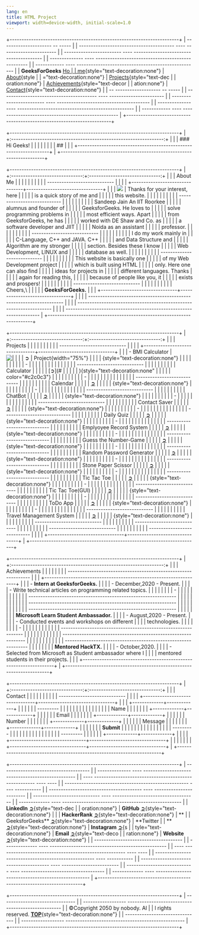 ```yaml
---
lang: en
title: HTML Project
viewport: width=device-width, initial-scale=1.0
---
```


+-----------------------------------------------------------------------+
|   -- ------------------- -- -----                                     |
| ---------------------------------------- ---- ----------------------- |
| ------------------------ ---- --------------------------------------- |
| -------------- ---- ------------------------------------------------- |
| ------------ ---- --------------------------------------------------- |
|      **GeeksForGeeks**      [Ho                                       |
| me](#home){style="text-decoration:none"}   \|   [About](#about){style |
| ="text-decoration:none"}   \|   [Projects](#projects){style="text-dec |
| oration:none"}   \|   [Achievements](#achievements){style="text-decor |
| ation:none"}   \|   [Contact](#contact){style="text-decoration:none"} |
|   -- ------------------- -- -----                                     |
| ---------------------------------------- ---- ----------------------- |
| ------------------------ ---- --------------------------------------- |
| -------------- ---- ------------------------------------------------- |
| ------------ ---- --------------------------------------------------- |
+-----------------------------------------------------------------------+

+-----------------------------------------------------------------------+
| +:----------------------------------------------------------------:+  |
| | ### Hi Geeks!                                                    |  |
| |                                                                  |  |
| | ##                                                               |  |
| +------------------------------------------------------------------+  |
+-----------------------------------------------------------------------+

+-----------------------------------------------------------------------+
| +:------------------------------:+:------------------------------:+   |
| | About Me                       |                                |   |
| |                                |                                |   |
| | ----------------------------   |                                |   |
| +--------------------------------+--------------------------------+   |
| | ![](img.png)                   | Thanks for your interest, here |   |
| |                                | is a quick story of me and     |   |
| |                                | this website.                  |   |
| |                                |                                |   |
| |                                | ----------------------------   |   |
| |                                |                                |   |
| |                                | Sandeep Jain An IIT Roorkee    |   |
| |                                | alumnus and founder of         |   |
| |                                | GeeksforGeeks. He loves to     |   |
| |                                | solve programming problems in  |   |
| |                                | most efficient ways. Apart     |   |
| |                                | from GeeksforGeeks, he has     |   |
| |                                | worked with DE Shaw and Co. as |   |
| |                                | a software developer and JIIT  |   |
| |                                | Noida as an assistant          |   |
| |                                | professor.                     |   |
| |                                |                                |   |
| |                                | ----------------------------   |   |
| |                                |                                |   |
| |                                | I do my work mainly in         |   |
| |                                | C-Language, C++ and JAVA. C++  |   |
| |                                | and Data Structure and         |   |
| |                                | Algorithm are my stronger      |   |
| |                                | section. Besides these I know  |   |
| |                                | Web Development, LINUX and     |   |
| |                                | database as well.              |   |
| |                                |                                |   |
| |                                | ----------------------------   |   |
| |                                |                                |   |
| |                                | This website is basically one  |   |
| |                                | of my Web Development project  |   |
| |                                | which is built using HTML      |   |
| |                                | only. Here one can also find   |   |
| |                                | ideas for projects in          |   |
| |                                | different languages. Thanks    |   |
| |                                | again for reading this,        |   |
| |                                | because of people like you, it |   |
| |                                | exists and prospers!           |   |
| |                                |                                |   |
| |                                | ----------------------------   |   |
| |                                |                                |   |
| |                                | Cheers,\                       |   |
| |                                | **GeeksForGeeks.**             |   |
| +--------------------------------+--------------------------------+   |
|                                                                       |
| -------------------------------------------------------------------   |
|                                                                       |
| -------------------------------------------------------------------   |
|                                                                       |
| -------------------------------------------------------------------   |
+-----------------------------------------------------------------------+

+-----------------------------------------------------------------------+
| +:------------------------------:+:------------------------------:+   |
| | Projects                       |                                |   |
| |                                |                                |   |
| | ----------------------------   |                                |   |
| +--------------------------------+--------------------------------+   |
| | -   BMI Calculator             | ![                             |   |
| |     [➲](#)                     | Project](img.png){width="75%"} |   |
| | {style="text-decoration:none"} |                                |   |
| |                                |                                |   |
| | -                              |                                |   |
| |                                |                                |   |
| |                                |                                |   |
| |   ---------------------------- |                                |   |
| |                                |                                |   |
| |     Calculator                 |                                |   |
| |     [➲](#                      |                                |   |
| | ){style="text-decoration:none" |                                |   |
| |     color="#c2c0c3"}           |                                |   |
| |                                |                                |   |
| | -                              |                                |   |
| |                                |                                |   |
| |                                |                                |   |
| |   ---------------------------- |                                |   |
| |                                |                                |   |
| |     Calendar                   |                                |   |
| |     [➲](#)                     |                                |   |
| | {style="text-decoration:none"} |                                |   |
| |                                |                                |   |
| | -                              |                                |   |
| |                                |                                |   |
| |                                |                                |   |
| |   ---------------------------- |                                |   |
| |                                |                                |   |
| |     ChatBot                    |                                |   |
| |     [➲](#)                     |                                |   |
| | {style="text-decoration:none"} |                                |   |
| |                                |                                |   |
| | -                              |                                |   |
| |                                |                                |   |
| |                                |                                |   |
| |   ---------------------------- |                                |   |
| |                                |                                |   |
| |     Contact Saver              |                                |   |
| |     [➲](#)                     |                                |   |
| | {style="text-decoration:none"} |                                |   |
| |                                |                                |   |
| | -                              |                                |   |
| |                                |                                |   |
| |                                |                                |   |
| |   ---------------------------- |                                |   |
| |                                |                                |   |
| |     Daily Quiz                 |                                |   |
| |     [➲](#)                     |                                |   |
| | {style="text-decoration:none"} |                                |   |
| |                                |                                |   |
| | -                              |                                |   |
| |                                |                                |   |
| |                                |                                |   |
| |   ---------------------------- |                                |   |
| |                                |                                |   |
| |     Emplyoyee Record System    |                                |   |
| |     [➲](#)                     |                                |   |
| | {style="text-decoration:none"} |                                |   |
| |                                |                                |   |
| | -                              |                                |   |
| |                                |                                |   |
| |                                |                                |   |
| |   ---------------------------- |                                |   |
| |                                |                                |   |
| |     Guess the Number-Game      |                                |   |
| |     [➲](#)                     |                                |   |
| | {style="text-decoration:none"} |                                |   |
| |                                |                                |   |
| | -                              |                                |   |
| |                                |                                |   |
| |                                |                                |   |
| |   ---------------------------- |                                |   |
| |                                |                                |   |
| |     Random Password Generator  |                                |   |
| |     [➲](#)                     |                                |   |
| | {style="text-decoration:none"} |                                |   |
| |                                |                                |   |
| | -                              |                                |   |
| |                                |                                |   |
| |                                |                                |   |
| |   ---------------------------- |                                |   |
| |                                |                                |   |
| |     Stone Paper Scissor        |                                |   |
| |     [➲](#)                     |                                |   |
| | {style="text-decoration:none"} |                                |   |
| |                                |                                |   |
| | -                              |                                |   |
| |                                |                                |   |
| |                                |                                |   |
| |   ---------------------------- |                                |   |
| |                                |                                |   |
| |     Tic Tac Toe                |                                |   |
| |     [➲](#)                     |                                |   |
| | {style="text-decoration:none"} |                                |   |
| |                                |                                |   |
| | -                              |                                |   |
| |                                |                                |   |
| |                                |                                |   |
| |   ---------------------------- |                                |   |
| |                                |                                |   |
| |     Tic Tac Toe(GUI)           |                                |   |
| |     [➲](#)                     |                                |   |
| | {style="text-decoration:none"} |                                |   |
| |                                |                                |   |
| | -                              |                                |   |
| |                                |                                |   |
| |                                |                                |   |
| |   ---------------------------- |                                |   |
| |                                |                                |   |
| |     ToDo App                   |                                |   |
| |     [➲](#)                     |                                |   |
| | {style="text-decoration:none"} |                                |   |
| |                                |                                |   |
| | -                              |                                |   |
| |                                |                                |   |
| |                                |                                |   |
| |   ---------------------------- |                                |   |
| |                                |                                |   |
| |     Travel Management System   |                                |   |
| |     [➲](#)                     |                                |   |
| | {style="text-decoration:none"} |                                |   |
| |                                |                                |   |
| | ----------------------------   |                                |   |
| |                                |                                |   |
| | ----------------------------   |                                |   |
| |                                |                                |   |
| | ----------------------------   |                                |   |
| |                                |                                |   |
| | ----------------------------   |                                |   |
| +--------------------------------+--------------------------------+   |
+-----------------------------------------------------------------------+

+-----------------------------------------------------------------------+
| +:----------------------------------------------------------------:+  |
| | Achievements                                                     |  |
| |                                                                  |  |
| | --------------------------------------------------------------   |  |
| +------------------------------------------------------------------+  |
| | -   **Intern at GeeksforGeeks.**                                 |  |
| |     -   December,2020 - Present.                                 |  |
| |     -   Write technical articles on programming related topics.  |  |
| |                                                                  |  |
| | -                                                                |  |
| |                                                                  |  |
| |                                                                  |  |
| |   -------------------------------------------------------------- |  |
| |                                                                  |  |
| |                                                                  |  |
| |   -------------------------------------------------------------- |  |
| |                                                                  |  |
| |                                                                  |  |
| |   -------------------------------------------------------------- |  |
| |                                                                  |  |
| |     **Microsoft Learn Student Ambassador.**                      |  |
| |     -   August,2020 - Present.                                   |  |
| |     -   Conducted events and workshops on different              |  |
| |         technologies.                                            |  |
| |                                                                  |  |
| | -                                                                |  |
| |                                                                  |  |
| |                                                                  |  |
| |   -------------------------------------------------------------- |  |
| |                                                                  |  |
| |                                                                  |  |
| |   -------------------------------------------------------------- |  |
| |                                                                  |  |
| |                                                                  |  |
| |   -------------------------------------------------------------- |  |
| |                                                                  |  |
| |     **Mentored HackTX.**                                         |  |
| |     -   October,2020.                                            |  |
| |     -   Selected from Microsoft as Student ambassador where I    |  |
| |         mentored students in their projects.                     |  |
| +------------------------------------------------------------------+  |
+-----------------------------------------------------------------------+

+-----------------------------------------------------------------------+
| +:------------------------------:+:------------------------------:+   |
| | Contact                        |                                |   |
| |                                |                                |   |
| | ----------------------------   |                                |   |
| +--------------------------------+--------------------------------+   |
| | +-------------+-------------+  |                                |   |
| | | ---------   |             |  |                                |   |
| | |             |             |  |                                |   |
| | | Name        |             |  |                                |   |
| | +-------------+-------------+  |                                |   |
| | | Email       |             |  |                                |   |
| | +-------------+-------------+  |                                |   |
| | | Number      |             |  |                                |   |
| | +-------------+-------------+  |                                |   |
| | | Message     |             |  |                                |   |
| | +-------------+-------------+  |                                |   |
| | |             | **Submit**  |  |                                |   |
| | |             |             |  |                                |   |
| | |             | ---------   |  |                                |   |
| | |             |             |  |                                |   |
| | |             | ---------   |  |                                |   |
| | +-------------+-------------+  |                                |   |
| +--------------------------------+--------------------------------+   |
| |                                |                                |   |
| +--------------------------------+--------------------------------+   |
+-----------------------------------------------------------------------+

+-----------------------------------------------------------------------+
|   -------------------------------------                               |
| -------------- ---- ------------------------------------------------- |
|  ---- ----------------------------------------------------- ---- ---- |
| ---------------------------------------------------- ---- ----------- |
| --------------------------------------- ---- ------------------------ |
| ---------------------------- ---- ----------------------------------- |
| ------------- ---- -------------------------------------------------- |
|   **LinkedIn** [➲](#){style="text-dec                                 |
| oration:none"}   \|   **GitHub** [➲](#){style="text-decoration:none"} |
|    \|   **HackerRank** [➲](#){style="text-decoration:none"}   \|   ** |
| GeeksforGeeks** [➲](#){style="text-decoration:none"}   \|   **Twitter |
| ** [➲](#){style="text-decoration:none"}   \|   **Instagram** [➲](#){s |
| tyle="text-decoration:none"}   \|   **Email** [➲](#){style="text-deco |
| ration:none"}   \|   **Website** [➲](#){style="text-decoration:none"} |
|   -------------------------------------                               |
| -------------- ---- ------------------------------------------------- |
|  ---- ----------------------------------------------------- ---- ---- |
| ---------------------------------------------------- ---- ----------- |
| --------------------------------------- ---- ------------------------ |
| ---------------------------- ---- ----------------------------------- |
| ------------- ---- -------------------------------------------------- |
+-----------------------------------------------------------------------+

+-----------------------------------------------------------------------+
|   -------------------------------                                     |
| ------------------ -------------------------------------------------- |
|   ©Copyright 2050 by nobody. Al                                       |
| l rights reserved.   [**TOP**](#header){style="text-decoration:none"} |
|   -------------------------------                                     |
| ------------------ -------------------------------------------------- |
+-----------------------------------------------------------------------+
